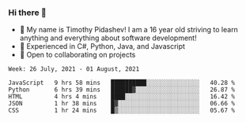 ### Hi there 👋
- :adult: My name is Timothy Pidashev! I am a 16 year old striving to learn anything and everything about software development!
- :evergreen_tree: Experienced in C#, Python, Java, and Javascript
- 👯 Open to collaborating on projects

<!--START_SECTION:waka-->
```text
Week: 26 July, 2021 - 01 August, 2021

JavaScript   9 hrs 58 mins   ██████████░░░░░░░░░░░░░░░   40.28 % 
Python       6 hrs 39 mins   ██████▓░░░░░░░░░░░░░░░░░░   26.87 % 
HTML         4 hrs 4 mins    ████░░░░░░░░░░░░░░░░░░░░░   16.42 % 
JSON         1 hr 38 mins    █▓░░░░░░░░░░░░░░░░░░░░░░░   06.66 % 
CSS          1 hr 24 mins    █▒░░░░░░░░░░░░░░░░░░░░░░░   05.67 % 
```
<!--END_SECTION:waka-->
